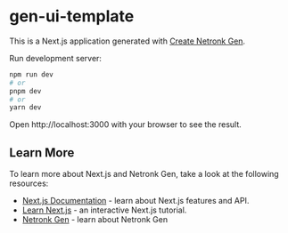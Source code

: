 # gen-ui-template

This is a Next.js application generated with
[Create Netronk Gen](https://github.com/netronk/gen).

Run development server:

```bash
npm run dev
# or
pnpm dev
# or
yarn dev
```

Open http://localhost:3000 with your browser to see the result.

## Learn More

To learn more about Next.js and Netronk Gen, take a look at the following
resources:

- [Next.js Documentation](https://nextjs.org/docs) - learn about Next.js
  features and API.
- [Learn Next.js](https://nextjs.org/learn) - an interactive Next.js tutorial.
- [Netronk Gen](https://gen.netronk.com) - learn about Netronk Gen
